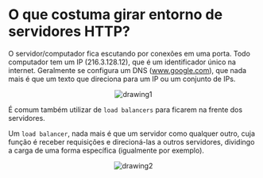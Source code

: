 # O que costuma girar entorno de servidores HTTP?

O servidor/computador fica escutando por conexões em uma porta. Todo computador tem um IP (216.3.128.12), que é um identificador único na internet. Geralmente se configura um DNS (www.google.com), que nada mais é que um texto que direciona para um IP ou um conjunto de IPs.

<p align="center">
  <img src="https://user-images.githubusercontent.com/15306309/56098622-80e5c700-5ed8-11e9-92ae-4e70aec5c015.png" alt="drawing1"/>
</p>

É comum também utilizar de `load balancers` para ficarem na frente dos servidores.

Um `load balancer`, nada mais é que um servidor como qualquer outro, cuja função é receber requisições e direcioná-las a outros servidores, dividingo a carga de uma forma específica (igualmente por exemplo).

<p align="center">
  <img src="https://user-images.githubusercontent.com/15306309/56098687-2c8f1700-5ed9-11e9-82f6-9fd595e70289.png" alt="drawing2"/>
</p>
